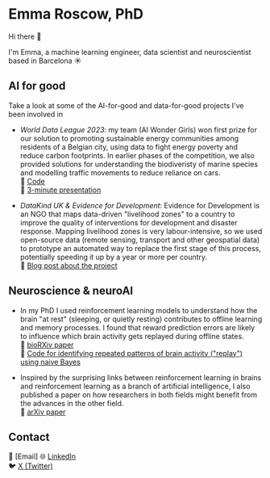 # Emma Roscow, PhD

Hi there 👋

I'm Emma, a machine learning engineer, data scientist and neuroscientist based in Barcelona ☀️


## AI for good

Take a look at some of the AI-for-good and data-for-good projects I've been involved in

* *World Data League 2023*: my team (AI Wonder Girls) won first prize for our solution to promoting sustainable energy communities among residents of a Belgian city, using data to fight energy poverty and reduce carbon footprints. In earlier phases of the competition, we also provided solutions for understanding the biodiveristy of marine species and modelling traffic movements to reduce reliance on cars.  
  🔗 [Code](https://github.com/EmmaRoscow/world-data-league-2023)  
  🔗 [3-minute presentation](https://www.youtube.com/watch?v=DR7tSsBc3Dc&t=5106s)

* *DataKind UK & Evidence for Development*: Evidence for Development is an NGO that maps data-driven "livelihood zones" to a country to improve the quality of interventions for development and disaster response. Mapping livelihood zones is very labour-intensive, so we used open-source data (remote sensing, transport and other geospatial data) to prototype an automated way to replace the first stage of this process, potentially speeding it up by a year or more per country.  
  🔗 [Blog post about the project](https://efd.org/blogs/can-machine-learning-be-used-to-help-rural-communities-adapt-to-climate-change/)


## Neuroscience & neuroAI

* In my PhD I used reinforcement learning models to understand how the brain "at rest" (sleeping, or quietly resting) contributes to offline learning and memory processes. I found that reward prediction errors are likely to influence which brain activity gets replayed during offline states.  
  🔗 [bioRXiv paper](https://www.biorxiv.org/content/10.1101/716290v1.abstract)  
  🔗 [Code for identifying repeated patterns of brain activity ("replay") using naive Bayes](https://github.com/EmmaRoscow/ReplayBayesianDecoder)

* Inspired by the surprising links between reinforcement learning in brains and reinforcement learning as a branch of artificial intelligence, I also published a paper on how researchers in both fields might benefit from the advances in the other field.  
  🔗 [arXiv paper](https://arxiv.org/abs/2109.10034)



## Contact
📧 [Email]
🌐 [LinkedIn](https://www.linkedin.com/in/emmaroscow/)  
🐦 [X (Twitter)](https://twitter.com/EmmaRoscow)